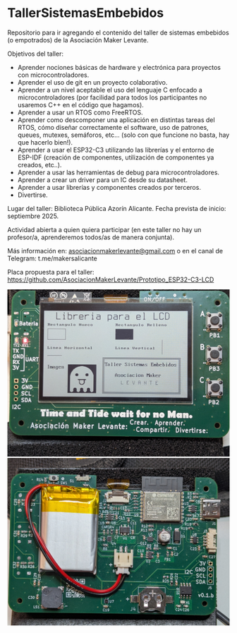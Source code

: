 # TallerSistemasEmbebidos
Repositorio para ir agregando el contenido del taller de sistemas embebidos (o empotrados) de la Asociación Maker Levante.

Objetivos del taller:

- Aprender nociones básicas de hardware y electrónica para proyectos con microcontroladores.
- Aprender el uso de git en un proyecto colaborativo.
- Aprender a un nivel aceptable el uso del lenguaje C enfocado a microcontroladores (por facilidad para todos los participantes no usaremos C++ en el código que hagamos).
- Aprender a usar un RTOS como FreeRTOS.
- Aprender como descomponer una aplicación en distintas tareas del RTOS, cómo diseñar correctamente el software, uso de patrones, queues, mutexes, semáforos, etc... (solo con que funcione no basta, hay que hacerlo bien!).
- Aprender a usar el ESP32-C3 utilizando las librerías y el entorno de ESP-IDF (creación de componentes, utilización de componentes ya creados, etc..).
- Aprender a usar las herramientas de debug para microcontroladores.
- Aprender a crear un driver para un IC desde su datasheet.
- Aprender a usar librerías y componentes creados por terceros.
- Divertirse.

Lugar del taller: Biblioteca Pública Azorín Alicante. 
Fecha prevista de inicio: septiembre 2025.

Actividad abierta a quien quiera participar (en este taller no hay un profesor/a, aprenderemos todos/as de manera conjunta).

Más información en: asociacionmakerlevante@gmail.com o en el canal de Telegram: t.me/makersalicante

Placa propuesta para el taller: https://github.com/AsociacionMakerLevante/Prototipo_ESP32-C3-LCD

<img src="https://github.com/AsociacionMakerLevante/TallerSistemasEmbebidos/blob/main/Imagenes/LCD1.jpg" width="750">
<img src="https://github.com/AsociacionMakerLevante/TallerSistemasEmbebidos/blob/main/Imagenes/Batt.jpg" width="750">






